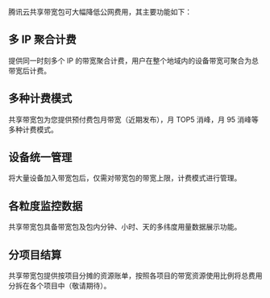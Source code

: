 腾讯云共享带宽包可大幅降低公网费用，其主要功能如下：
## 多 IP 聚合计费 
提供同一时刻多个 IP 的带宽聚合计费，用户在整个地域内的设备带宽可聚合为总带宽后计费。
## 多种计费模式
共享带宽包为您提供预付费包月带宽（近期发布），月 TOP5 消峰，月 95 消峰等多种计费模式。
## 设备统一管理 
将大量设备加入带宽包后，仅需对带宽包的带宽上限，计费模式进行管理。
## 各粒度监控数据
共享带宽包具备带宽包及包内分钟、小时、天的多纬度用量数据展示功能。
## 分项目结算 
共享带宽包提供按项目分摊的资源账单，按照各项目的带宽资源使用比例将总费用分拆在各个项目中（敬请期待）。


